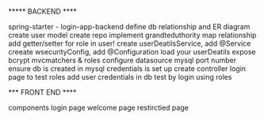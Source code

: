 ***** BACKEND ****

spring-starter - login-app-backend
define db relationship and ER diagram
create user model 
create repo implement grandteduthority
map relationship
	add getter/setter for role in user!
create userDeatilsService, add @Service
creeate wsecurityConfig, add @Configuration
	load your userDeatils
	expose bcrypt
	mvcmatchers & roles
configure datasource
	mysql
	port number
ensure db is created in mysql
credentials is set up
create controller
	login page to test roles
add user credentials in db
	test by login using roles
	
*** FRONT END ****

components
	login page
	welcome page
	restirctied page
	
